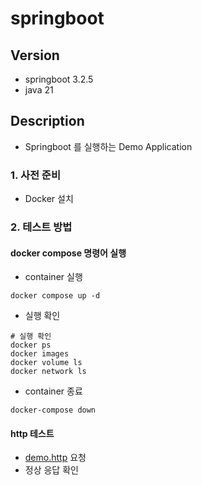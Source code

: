# springboot

## Version
- springboot 3.2.5
- java 21

## Description
- Springboot 를 실행하는 Demo Application 

### 1. 사전 준비
- Docker 설치

### 2. 테스트 방법

#### docker compose 명령어 실행
- container 실행
```shell
docker compose up -d
```

- 실행 확인
```shell
# 실행 확인
docker ps
docker images
docker volume ls
docker network ls
```

- container 종료
```shell
docker-compose down
```

#### http 테스트
- [demo.http](/home/ghyeom/my/dev/docker/springboot/demo/src/main/java/com/example/demo/web/demo.http) 요청
- 정상 응답 확인
